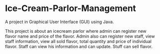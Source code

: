 # Ice-Cream-Parlor-Management

A project in Graphical User Interface (GUI) using Java.

This project is about an icecream parlor where admin can register new flavor name and price of the flavor. Admin also can register new staff, view staff information, view all sold flavor, total quantity and price of individual flavor. 
Staff can view his information and can update. Stuff can sell flavor.
